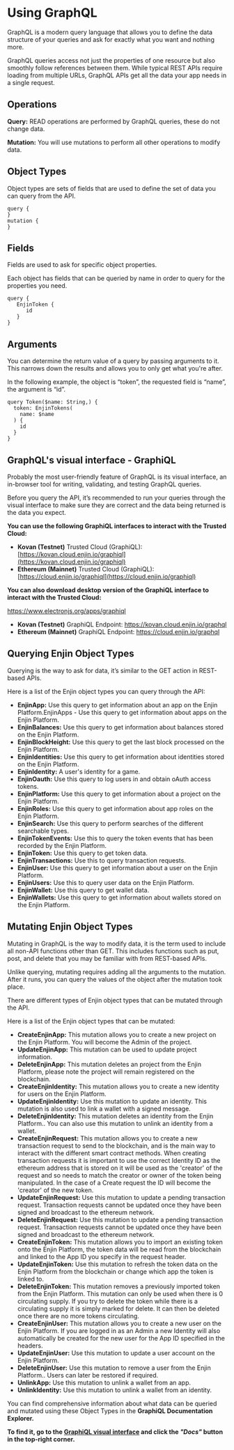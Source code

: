 # Using GraphQL

GraphQL is a modern query language that allows you to define the data structure of your queries and ask for exactly what you want and nothing more.

GraphQL queries access not just the properties of one resource but also smoothly follow references between them. While typical REST APIs require loading from multiple URLs, GraphQL APIs get all the data your app needs in a single request. 

## Operations

**Query:** READ operations are performed by GraphQL queries, these do not change data.

**Mutation:** You will use mutations to perform all other operations to modify data.

## Object Types

Object types are sets of fields that are used to define the set of data you can query from the API.

```gql
query {
}
mutation {
}
```

## Fields

Fields are used to ask for specific object properties.

Each object has fields that can be queried by name in order to query for the properties you need.

```gql
query {
   EnjinToken {
      id
   }
}
```

## Arguments

You can determine the return value of a query by passing arguments to it. This narrows down the results and allows you to only get what you're after.

In the following example, the object is “token”, the requested field is “name”, the argument is “id”.

```gql
query Token($name: String,) {
  token: EnjinTokens(
    name: $name
  ) {
    id
  }
}
```

## GraphQL's visual interface - GraphiQL

Probably the most user-friendly feature of GraphQL is its visual interface, an in-browser tool for writing, validating, and testing GraphQL queries.

Before you query the API, it’s recommended to run your queries through the visual interface to make sure they are correct and the data being returned is the data you expect. 

**You can use the following GraphiQL interfaces to interact with the Trusted Cloud:**

* **Kovan (Testnet)** Trusted Cloud (GraphiQL): [https://kovan.cloud.enjin.io/graphiql](https://kovan.cloud.enjin.io/graphiql)
* **Ethereum (Mainnet)** Trusted Cloud (GraphiQL): [https://cloud.enjin.io/graphiql](https://cloud.enjin.io/graphiql)

**You can also download desktop version of the GraphiQL interface to interact with the Trusted Cloud:**

https://www.electronjs.org/apps/graphiql

* **Kovan (Testnet)** GraphiQL Endpoint: https://kovan.cloud.enjin.io/graphql
* **Ethereum (Mainnet)** GraphiQL Endpoint: https://cloud.enjin.io/graphql

## Querying Enjin Object Types

Querying is the way to ask for data, it’s similar to the GET action in REST-based APIs.

Here is a list of the Enjin object types you can query through the API:
* **EnjinApp:** Use this query to get information about an app on the Enjin Platform.EnjinApps - Use this query to get information about apps on the Enjin Platform.
* **EnjinBalances:** Use this query to get information about balances stored on the Enjin Platform.
* **EnjinBlockHeight:** Use this query to get the last block processed on the Enjin Platform.
* **EnjinIdentities:** Use this query to get information about identities stored on the Enjin Platform.
* **EnjinIdentity:** A user's identity for a game.
* **EnjinOauth:** Use this query to log users in and obtain oAuth access tokens.
* **EnjinPlatform:** Use this query to get information about a project on the Enjin Platform.
* **EnjinRoles:** Use this query to get information about app roles on the Enjin Platform.
* **EnjinSearch:** Use this query to perform searches of the different searchable types.
* **EnjinTokenEvents:** Use this to query the token events that has been recorded by the Enjin Platform.
* **EnjinToken:** Use this query to get token data.
* **EnjinTransactions:** Use this to query transaction requests.
* **EnjinUser:** Use this query to get information about a user on the Enjin Platform.
* **EnjinUsers:** Use this to query user data on the Enjin Platform.
* **EnjinWallet:** Use this query to get wallet data.
* **EnjinWallets:** Use this query to get information about wallets stored on the Enjin Platform.

## Mutating Enjin Object Types

Mutating in GraphQL is the way to modify data, it is the term used to include all non-API functions other than GET. This includes functions such as put, post, and delete that you may be familiar with from REST-based APIs.

Unlike querying, mutating requires adding all the arguments to the mutation. After it runs, you can query the values of the object after the mutation took place.

There are different types of Enjin object types that can be mutated through the API. 

Here is a list of the Enjin object types that can be mutated:
* **CreateEnjinApp:** This mutation allows you to create a new project on the Enjin Platform. You will become the Admin of the project.
* **UpdateEnjinApp:** This mutation can be used to update project information.
* **DeleteEnjinApp:** This mutation deletes an project from the Enjin Platform, please note the project will remain registered on the blockchain.
* **CreateEnjinIdentity:** This mutation allows you to create a new identity for users on the Enjin Platform.
* **UpdateEnjinIdentity:** Use this mutation to update an identity. This mutation is also used to link a wallet with a signed message.
* **DeleteEnjinIdentity:** This mutation deletes an identity from the Enjin Platform.. You can also use this mutation to unlink an identity from a wallet.
* **CreateEnjinRequest:** This mutation allows you to create a new transaction request to send to the blockchain, and is the main way to interact with the different smart contract methods. When creating transaction requests it is important to use the correct Identity ID as the ethereum address that is stored on it will be used as the 'creator' of the request and so needs to match the creator or owner of the token being manipulated. In the case of a Create request the ID will become the 'creator' of the new token.
* **UpdateEnjinRequest:** Use this mutation to update a pending transaction request. Transaction requests cannot be updated once they have been signed and broadcast to the ethereum network.
* **DeleteEnjinRequest:** Use this mutation to update a pending transaction request. Transaction requests cannot be updated once they have been signed and broadcast to the ethereum network.
* **CreateEnjinToken:** This mutation allows you to import an existing token onto the Enjin Platform, the token data will be read from the blockchain and linked to the App ID you specify in the request header.
* **UpdateEnjinToken:** Use this mutation to refresh the token data on the Enjin Platform from the blockchain or change which app the token is linked to.
* **DeleteEnjinToken:** This mutation removes a previously imported token from the Enjin Platform. This mutation can only be used when there is 0 circulating supply. If you try to delete the token while there is a circulating supply it is simply marked for delete. It can then be deleted once there are no more tokens circulating.
* **CreateEnjinUser:** This mutation allows you to create a new user on the Enjin Platform. If you are logged in as an Admin a new Identity will also automatically be created for the new user for the App ID specified in the headers.
* **UpdateEnjinUser:** Use this mutation to update a user account on the Enjin Platform.
* **DeleteEnjinUser:** Use this mutation to remove a user from the Enjin Platform.. Users can later be restored if required.
* **UnlinkApp:** Use this mutation to unlink a wallet from an app.
* **UnlinkIdentity:** Use this mutation to unlink a wallet from an identity.

You can find comprehensive information about what data can be queried and mutated using these Object Types in the **GraphiQL Documentation Explorer.**

**To find it, go to the [GraphiQL visual interface](https://kovan.cloud.enjin.io/graphiql) and click the _"Docs"_ button in the top-right corner.**

